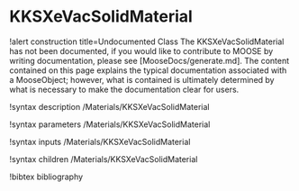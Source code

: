 <!-- MOOSE Documentation Stub: Remove this when content is added. -->

# KKSXeVacSolidMaterial

!alert construction title=Undocumented Class
The KKSXeVacSolidMaterial has not been documented, if you would like to contribute to MOOSE by
writing documentation, please see [MooseDocs/generate.md]. The content contained on this page explains
the typical documentation associated with a MooseObject; however, what is contained is ultimately
determined by what is necessary to make the documentation clear for users.

!syntax description /Materials/KKSXeVacSolidMaterial

!syntax parameters /Materials/KKSXeVacSolidMaterial

!syntax inputs /Materials/KKSXeVacSolidMaterial

!syntax children /Materials/KKSXeVacSolidMaterial

!bibtex bibliography

